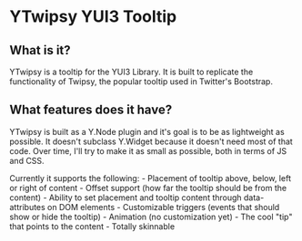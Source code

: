 YTwipsy YUI3 Tooltip
====================

What is it?
-----------

YTwipsy is a tooltip for the YUI3 Library. It is built to replicate the functionality of Twipsy, the popular tooltip used in Twitter's Bootstrap. 


What features does it have?
---------------------------

YTwipsy is built as a Y.Node plugin and it's goal is to be as lightweight as possible. It doesn't subclass Y.Widget because it doesn't need most of that code. Over time, I'll try to make it as small as possible, both in terms of JS and CSS.

Currently it supports the following:
	- Placement of tooltip above, below, left or right of content
	- Offset support (how far the tooltip should be from the content)
	- Ability to set placement and tooltip content through data-attributes on DOM elements
	- Customizable triggers (events that should show or hide the tooltip)
	- Animation (no customization yet)
	- The cool "tip" that points to the content
	- Totally skinnable
